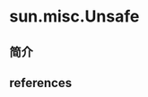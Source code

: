 # sun.misc.Unsafe

## 简介


[](http://www.docjar.com/html/api/sun/misc/Unsafe.java.html)

[](https://www.jianshu.com/p/9819eb48716a)




## references

















